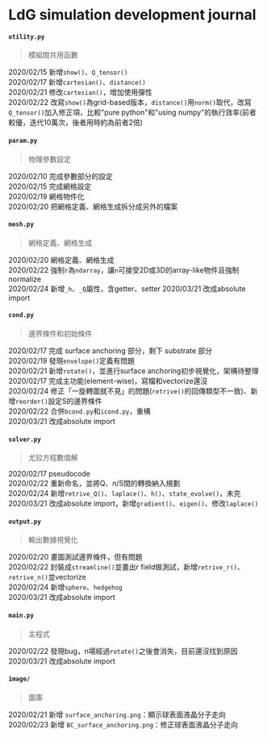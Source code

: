 # LdG simulation development journal

#### `utility.py`
> 模組間共用函數

2020/02/15 新增`show()`、`Q_tensor()`  
2020/02/17 新增`cartesian()`、`distance()`  
2020/02/21 修改`cartesian()`，增加使用彈性  
2020/02/22 改寫`show()`為grid-based版本，`distance()`用`norm()`取代，改寫`Q_tensor()`加入修正項，比較"pure python"和"using numpy"的執行效率(前者較優，迭代10萬次，後者用時約為前者2倍)

#### `param.py`
> 物理參數設定

2020/02/10 完成參數部分的設定  
2020/02/15 完成網格設定  
2020/02/19 網格物件化  
2020/02/20 把網格定義、網格生成拆分成另外的檔案  

#### `mesh.py`
> 網格定義、網格生成

2020/02/20 網格定義、網格生成  
2020/02/22 強制`r`為`ndarray`，讓`n`可接受2D或3D的array-like物件且強制normalize  
2020/02/24 新增`_h`、`_Q`屬性，含getter、setter
2020/03/21 改成absolute import  

#### `cond.py`
> 邊界條件和初始條件

2020/02/17 完成 surface anchoring 部分，剩下 substrate 部分  
2020/02/19 發現`envelope()`定義有問題  
2020/02/21 新增`rotate()`，並進行surface anchoring初步視覺化，架構待整理  
2020/02/17 完成主功能(element-wise)，寫檔和vectorize還沒  
2020/02/24 修正「一旋轉圖就不見」的問題(`retrive()`的回傳類型不一致)、新增`reorder()`設定S的邊界條件  
2020/02/22 合併`bcond.py`和`icond.py`，重構  
2020/03/21 改成absolute import  

#### `solver.py`
> 尤拉方程數值解

2020/02/17 pseudocode  
2020/02/22 重新命名，並將Q、n/S間的轉換納入規劃  
2020/02/24 新增`retrive_Q()`、`laplace()`、`h()`、`state_evolve()`，未完  
2020/03/21 改成absolute import，新增`gradient()`、`eigen()`、修改`laplace()`  

#### `output.py`
> 輸出數據視覺化

2020/02/20 畫圖測試邊界條件，但有問題  
2020/02/22 封裝成`streamline()`並畫出r field做測試，新增`retrive_r()`、`retrive_n()`並vectorize  
2020/02/24 新增`sphere`、`hedgehog`  
2020/03/21 改成absolute import  

#### `main.py`
> 主程式

2020/02/22 發現bug，n場經過`rotate()`之後會消失，目前還沒找到原因  
2020/03/21 改成absolute import  

#### `image/`
> 圖庫

2020/02/21 新增 `surface_anchoring.png`：顯示球表面液晶分子走向  
2020/02/23 新增 `BC_surface_anchoring.png`：修正球表面液晶分子走向  